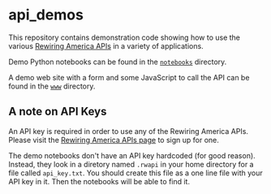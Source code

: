 # api_demos

This repository contains demonstration code showing how to use the various
[Rewiring America APIs](https://api.rewiringamerica.org/docs/routes#overview)
in a variety of applications.

Demo Python notebooks can be found in the [`notebooks`](./notebooks) directory.

A demo web site with a form and some JavaScript to call the API can be found in
the [`www`](./www) directory.

## A note on API Keys

An API key is required in order to use any of the Rewiring America APIs.
Please visit the
[Rewiring America APIs page](https://api.rewiringamerica.org) to sign up
for one.

The demo notebooks don't have an API key hardcoded (for good reason).
Instead, they look in a diretory named `.rwapi` in your home directory
for a file called `api_key.txt`. You should create this file as a one line
file with your API key in it. Then the notebooks will be able to find it.
